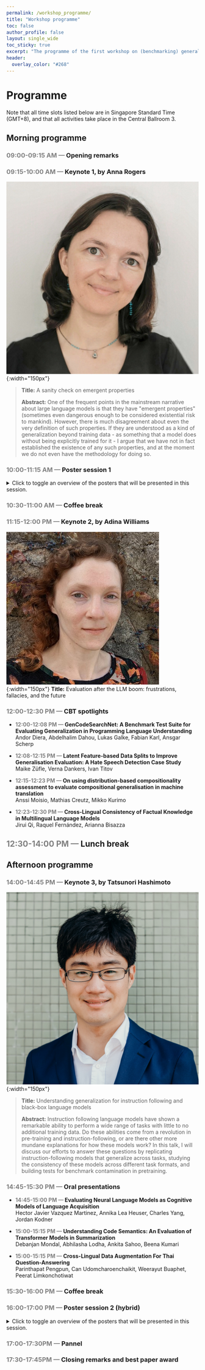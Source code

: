 ```yaml
---
permalink: /workshop_programme/
title: "Workshop programme"
toc: false
author_profile: false
layout: single_wide
toc_sticky: true
excerpt: "The programme of the first workshop on (benchmarking) generalisation in NLP"
header:
  overlay_color: "#268"
---
```


# Programme

Note that all time slots listed below are in Singapore Standard Time (GMT+8), and that all activities take place in the Central Ballroom 3.

## Morning programme

### <span style="color:grey">09:00-09:15 AM —</span> Opening remarks
### <span style="color:grey">09:15-10:00 AM —</span> Keynote 1, by Anna Rogers
![Anna Rogers Speaker](/img/speakers/anna.jpg){:width="150px"}

> <b>Title:</b> A sanity check on emergent properties
> 
> <b>Abstract:</b> One of the frequent points in the mainstream narrative about large language models is that they have "emergent properties" (sometimes even dangerous enough to be considered existential risk to mankind). However, there is much disagreement about even the very definition of such properties. If they are understood as a kind of generalization beyond training data - as something that a model does without being explicitly trained for it - I argue that we have not in fact established the existence of any such properties, and at the moment we do not even have the methodology for doing so.


### <span style="color:grey">10:00-11:15 AM —</span> Poster session 1

<details>
<summary>Click to toggle an overview of the posters that will be presented in this session.</summary>
<ul>
  <li>
      <span style="color:#ffffff; background-color: #ab438a; border-radius:4px; padding:3px">GenBench</span> <b>Temporal Generalizability in Multimodal Misinformation Detection</b> <br>
      Nataliya Stepanova and Björn Ross
  </li>
  <li>
      <span style="color:#ffffff; background-color: #ab438a; border-radius:4px; padding:3px">GenBench</span> <b>Robust Generalization Strategies for Morpheme Glossing in an Endangered Language Documentation Context</b> <br>
      Michael Ginn and Alexis Palmer
  </li>
  <li>
      <span style="color:#ffffff; background-color: #ab438a; border-radius:4px; padding:3px">GenBench</span> <b>Syntax-Guided Transformers: Elevating Compositional Generalization and Grounding in Multimodal Environments</b> <br>
      Danial Kamali and Parisa Kordjamshidi
  </li>
  <li>
      <span style="color:#ffffff; background-color: #ab438a; border-radius:4px; padding:3px">GenBench</span> <b>Inductive Bias Is in the Eye of the Beholder</b> <br>
      Michael Wilson and Robert Frank
  </li>
  <li>
      <span style="color:#ffffff; background-color: #74849c; border-radius:4px; padding:3px">GenBench CBT</span> <b>On using distribution-based compositionality assessment to evaluate compositional generalisation in machine translation</b> <br>
      Anssi Moisio, Mathias Creutz, and Mikko Kurimo
  </li>
  <li>
      <span style="color:#ffffff; background-color: #0ccfbb; border-radius:4px; padding:3px">GenBench Non-archival</span> <b>The ICL consistency test</b> <br>
      Lucas Weber, Elia Bruni, and Dieuwke Hupkes
  </li>
  <li>
      <span style="color:#ffffff; background-color: #0ccfbb; border-radius:4px; padding:3px">GenBench Non-archival</span> <b>Generalizability and Robustness of Large Language Models Detecting Alzheimer’s Disease from Speech</b> <br>
      Jekaterina Novikova
  </li>
  <li>
      <span style="color:#ffffff; background-color: #ab438a; border-radius:4px; padding:3px">GenBench</span>  <b>Cross-Lingual Consistency of Factual Knowledge in Multilingual Language Models</b> <br>
      Jirui Qi, Raquel Fernández, and Arianna Bisazza
  </li>
  <li>
      <span style="color:#ffffff; background-color: #0ccfbb; border-radius:4px; padding:3px">GenBench Non-archival</span> <b>The Validity of Evaluation Results: Assessing Concurrence Across Compositionality Benchmarks</b> <br>
      Kaiser Sun, Adina Williams, and Dieuwke Hupkes
  </li>
  <li>
      <span style="color:#ffffff; background-color: #ab438a; border-radius:4px; padding:3px">GenBench</span> <b>Walking a Tightrope -- Evaluating Large Language Models in High-Risk Domains</b> <br>
      Chia-Chien Hung, Wiem Ben Rim, Lindsay Frost, Lars Bruckner, and Carolin Lawrence
  </li>
  <li>
      <span style="color:#ffffff; background-color: #021d6e; border-radius:4px; padding:3px">Other</span> <b>Subword Segmental Machine Translation: Unifying Segmentation and Target Sentence Generation</b> <br>
      Francois Meyer and Jan Buys
  </li>
  <li>
      <span style="color:#ffffff; background-color: #0b7ef6; border-radius:4px; padding:3px">Findings</span> <b>The language of prompting: What linguistic properties make a prompt successful?</b> <br>
      Alina Leidinger, Robert Van Rooij, and Ekaterina Shutova
  </li>
  <li>
      <span style="color:#ffffff; background-color: #0b7ef6; border-radius:4px; padding:3px">Findings</span> <b>IRFL: Image Recognition of Figurative Language</b> <br>
     Ron Yosef, Yonatan Bitton, and Dafna Shahaf
  </li>
  <li>
      <span style="color:#ffffff; background-color: #0b7ef6; border-radius:4px; padding:3px">Findings</span> <b>Three Questions Concerning the Use of Large Language Models to Facilitate Mathematics Learning</b> <br>
      An-Zi Yen and Wei-Ling Hsu
  </li>
  <li>
      <span style="color:#ffffff; background-color: #0b7ef6; border-radius:4px; padding:3px">Findings</span> <b>mReFinED: An Efficient End-to-End Multilingual Entity Linking System</b> <br>
      Peerat Limkonchotiwat, Weiwei Cheng, Christos Christodoulopoulos, Amir Saffari, and Jens Lehmann
  </li>
  <li>
      <span style="color:#ffffff; background-color: #0b7ef6; border-radius:4px; padding:3px">Findings</span> Noisy Self-Training with Synthetic Queries for Dense Retrieval</b> <br>
      Fan Jiang, Tom Drummond, and Trevor Cohn
  </li>
  <li>
      <span style="color:#ffffff; background-color: #0b7ef6; border-radius:4px; padding:3px">Findings</span> <b>Viewing Knowledge Transfer in Multilingual Machine Translation Through a Representational Lens</b> <br>
      David Stap, Vlad Niculae, and Christof Monz
  </li>
  <li>
      <span style="color:#ffffff; background-color: #0b7ef6; border-radius:4px; padding:3px">Findings</span> <b>FinePrompt: Unveiling the Role of Finetuned Inductive Bias on Compositional Reasoning in GPT-4</b> <br>
     Jeonghwan Kim, Giwon Hong, Sung-Hyon Myaeng, and Joyce Jiyoung Whang
  </li>
  <li>
      <span style="color:#ffffff; background-color: #0b7ef6; border-radius:4px; padding:3px">Findings</span> <b>Quantifying the Dialect Gap in Large Language Models and its Causes Across Languages</b> <br>
      Anjali Kantharuban, Ivan Vulić, and Anna Korhonen
  </li>
  <li>
      <span style="color:#ffffff; background-color: #0b7ef6; border-radius:4px; padding:3px">Findings</span> <b>How Predictable Are Large Language Model Capabilities? A Case Study on BIG-bench</b> <br>
      Qinyuan Ye, Harvey Yiyun Fu, Xiang Ren, and Robin Jia
  </li>
  <li>
      <span style="color:#ffffff; background-color: #0b7ef6; border-radius:4px; padding:3px">Findings</span> <b>Harnessing Dataset Cartography for Improved Compositional Generalization in Transformers</b> <br>
      Osman Batur İnce, Tanin Zeraati, Semih Yagcioglu, Yadollah Yaghoobzadeh, Erkut Erdem, and Aykut Erdem
  </li>
  <li>
      <span style="color:#ffffff; background-color: #0b7ef6; border-radius:4px; padding:3px">Findings</span> <b>Are Structural Concepts Universal in Transformer Language Models? Towards Interpretable Cross-Lingual Generalization</b> <br>
      Ningyu Xu, Qi Zhang, Jingting Ye, Menghan Zhang, and Xuanjing Huang
  </li>
  <li>
      <span style="color:#ffffff; background-color: #0b7ef6; border-radius:4px; padding:3px">Findings</span> <b>Test-Time Self-Adaptive Small Language Models for Question Answering</b> <br>
     Soyeong Jeong, Jinheon Baek, Sukmin Cho, Sung Ju Hwang, and Jong C. Park
  </li>

  
  
</ul>
</details> 


### <span style="color:grey">10:30-11:00 AM —</span> Coffee break
### <span style="color:grey">11:15-12:00 PM —</span> Keynote 2, by Adina Williams
![Adina Williams Speaker](/img/speakers/adina.jpg){:width="150px"}
<b>Title:</b> Evaluation after the LLM boom: frustrations, fallacies, and the future

### <span style="color:grey">12:00-12:30 PM —</span> CBT spotlights
- <b><span style="color:grey">12:00-12:08 PM — </span> GenCodeSearchNet: A Benchmark Test Suite for Evaluating Generalization in Programming Language Understanding </b> <br>
Andor Diera, Abdelhalim Dahou, Lukas Galke, Fabian Karl, Ansgar Scherp

- <b><span style="color:grey">12:08-12:15 PM — </span> Latent Feature-based Data Splits to Improve Generalisation Evaluation: A Hate Speech Detection Case Study</b> <br>
Maike Züfle, Verna Dankers, Ivan Titov

- <b><span style="color:grey">12:15-12:23 PM — </span> On using distribution-based compositionality assessment to evaluate compositional generalisation in machine translation</b> <br>
Anssi Moisio, Mathias Creutz, Mikko Kurimo

- <b><span style="color:grey">12:23-12:30 PM — </span> Cross-Lingual Consistency of Factual Knowledge in Multilingual Language Models</b> <br>
Jirui Qi, Raquel Fernández, Arianna Bisazza

## <span style="color:grey"> 12:30-14:00 PM —</span> Lunch break

## Afternoon programme
### <span style="color:grey">14:00-14:45 PM —</span> Keynote 3, by Tatsunori Hashimoto
![Tatsunori Hashimoto Speaker](/img/speakers/thashim.jpg){:width="150px"}
> <b>Title:</b> Understanding generalization for instruction following and black-box language models
> 
> <b>Abstract:</b> Instruction following language models have shown a remarkable ability to perform a wide range of tasks with little to no additional training data. Do these abilities come from a revolution in pre-training and instruction-following, or are there other more mundane explanations for how these models work? In this talk, I will discuss our efforts to answer these questions by replicating instruction-following models that generalize across tasks, studying the consistency of these models across different task formats, and building tests for benchmark contamination in pretraining.

### <span style="color:grey">14:45-15:30 PM —</span> Oral presentations

- <b><span style="color:grey">14:45-15:00 PM — </span> Evaluating Neural Language Models as Cognitive Models of Language Acquisition</b><br>
Hector Javier Vazquez Martinez, Annika Lea Heuser, Charles Yang, Jordan Kodner

- <b><span style="color:grey">15:00-15:15 PM — </span> Understanding Code Semantics: An Evaluation of Transformer Models in Summarization</b><br>
Debanjan Mondal, Abhilasha Lodha, Ankita Sahoo, Beena Kumari

- <b><span style="color:grey">15:00-15:15 PM — </span> Cross-Lingual Data Augmentation For Thai Question-Answering</b><br>
Parinthapat Pengpun, Can Udomcharoenchaikit, Weerayut Buaphet, Peerat Limkonchotiwat


### <span style="color:grey">15:30-16:00 PM —</span> Coffee break
### <span style="color:grey">16:00-17:00 PM —</span> Poster session 2 (hybrid)
<details>
<summary>Click to toggle an overview of the posters that will be presented in this session.</summary>
<ul>
  <li> <span style="color:#ffffff; background-color: #ab438a; border-radius:4px; padding:3px">GenBench</span> <b>90% F1 Score in Relation Triple Extraction: Is it Real? </b><br> Pratik Saini, Samiran Pal, Tapas Nayak, Indrajit Bhattacharya</li>
  <li> <span style="color:#ffffff; background-color: #74849c; border-radius:4px; padding:3px">GenBench CBT</span> <b>mSCAN: A Dataset for Multilingual Compositional Generalisation Evaluation </b><br> Amélie Reymond, Shane Steinert-Threlkeld</li>
  <li> <span style="color:#ffffff; background-color: #74849c; border-radius:4px; padding:3px">GenBench CBT</span> <b>GQG: Generalized Quantifier Generalization - A Dataset for Evaluating Quantifier Semantics Understanding in Language Models </b><br> Leroy Zhifei Wang, Shane Steinert-Threlkeld</li>
  <li> <span style="color:#ffffff; background-color: #0ccfbb; border-radius:4px; padding:3px">GenBench Non-archival</span> <b>Fighting Bias with Bias: Promoting Model Robustness by Amplifying Dataset Biases </b><br> Yuval Reif, Roy Schwartz</li>
  <li> <span style="color:#ffffff; background-color: #74849c; border-radius:4px; padding:3px">GenBench CBT</span> <b>GenCodeSearchNet: A Benchmark Test Suite for Evaluating Generalization in Programming Language Understanding </b><br> Andor Diera, Abdelhalim Dahou, Lukas Galke, Fabian Karl, Ansgar Scherp</li>
  <li> <span style="color:#ffffff; background-color: #74849c; border-radius:4px; padding:3px">GenBench CBT</span> <b>Latent Feature-based Data Splits to Improve Generalisation Evaluation: A Hate Speech Detection Case Study </b><br> Maike Züfle, Verna Dankers, Ivan Titov</li>
  <li> <span style="color:#ffffff; background-color: #74849c; border-radius:4px; padding:3px">GenBench CBT</span> <b>Blackbird Language Matrices Tasks for Generalization </b><br> Paola Merlo, Chunyang Jiang, Giuseppe Samo, Vivi Nastase</li>
  <li> <span style="color:#ffffff; background-color: #ab438a; border-radius:4px; padding:3px">GenBench</span> <b>In-Context Learning for Text Classification with Many Labels </b><br> Aristides Milios, Siva Reddy, Dzmitry Bahdanau</li>
  <li> <span style="color:#ffffff; background-color: #0ccfbb; border-radius:4px; padding:3px">GenBench Non-archival</span> <b>Shifted PAUQ: Distribution shift in text-to-SQL </b><br> Oleg Somov, Elena Tutubalina</li>
  <li> <span style="color:#ffffff; background-color: #0b7ef6; border-radius:4px; padding:3px">Findings</span> <b>USB: A Unified Summarization Benchmark Across Tasks and Domains </b><br> Kundan Krishna, Prakhar Gupta, Sanjana Ramprasad, Byron C Wallace, Jeffrey P. Bigham, Zachary Chase Lipton</li>
  <li> <span style="color:#ffffff; background-color: #0b7ef6; border-radius:4px; padding:3px">Findings</span> <b>Effects of Human Adversarial and Affable Samples on BERT Generalizability </b><br> Aparna Elangovan, Jiayuan He, Yuan Li, Karin Verspoor</li>
  <li> <span style="color:#ffffff; background-color: #0b7ef6; border-radius:4px; padding:3px">Findings</span> <b>Generalizing Few-Shot Named Entity Recognizers to Unseen Domains with Type-Related Features </b><br> Zihan Wang, Ziqi Zhao, Zhumin Chen, Pengjie Ren, Maarten de Rijke, Zhaochun Ren</li>
  <li> <span style="color:#ffffff; background-color: #0b7ef6; border-radius:4px; padding:3px">Findings</span> <b>Compositional Generalization for Data-to-Text Generation </b><br> Xinnuo Xu, Ivan Titov, Mirella Lapata</li>
  <li> <span style="color:#ffffff; background-color: #0b7ef6; border-radius:4px; padding:3px">Findings</span> <b>Self-supervised Meta-Prompt Learning with Meta-Gradient Regularization for Few-shot Generalization </b><br> Kaihang Pan, Juncheng Li, Hongye Song, Jun Lin, Xiaozhong Liu, Siliang Tang</li>
  <li> <span style="color:#ffffff; background-color: #0b7ef6; border-radius:4px; padding:3px">Findings</span> <b>ChatGPT Beyond English: Towards a Comprehensive Evaluation of Large Language Models in Multilingual Learning </b><br> Viet Dac Lai, Nghia Trung Ngo, Amir Pouran Ben Veyseh, Hieu Man, Franck Dernoncourt, Trung Bui, Thien Huu Nguyen</li>
  <li> <span style="color:#ffffff; background-color: #0b7ef6; border-radius:4px; padding:3px">Findings</span> <b>XTREME-UP: A User-Centric Scarce-Data Benchmark for Under-Represented Languages </b><br> Sebastian Ruder, Jonathan H. Clark, Alexander Gutkin, Mihir Kale, Min Ma, Massimo Nicosia, Shruti Rijhwani, Parker Riley et al.</li>
  <li> <span style="color:#ffffff; background-color: #0b7ef6; border-radius:4px; padding:3px">Findings</span> <b>Orca: A Few-shot Benchmark for Chinese Conversational Machine Reading Comprehension </b><br> Nuo Chen, Hongguang Li, Junqing He, Yinan Bao, Xinshi Lin, Qi Yang, Jianfeng Liu, Ruyi Gan et al.</li>
  <li> <span style="color:#ffffff; background-color: #0b7ef6; border-radius:4px; padding:3px">Findings</span> <b>KG-GPT: A General Framework for Reasoning on Knowledge Graphs Using Large Language Models </b><br> Jiho Kim, Yeonsu Kwon,  Yohan Jo, Edward Choi</li>
  <li> <span style="color:#ffffff; background-color: #0b7ef6; border-radius:4px; padding:3px">Findings</span> <b>PAXQA: Generating Cross-lingual Question Answering Examples at Training Scale </b><br> Bryan Li, Chris Callison-Burch</li>
  <li> <span style="color:#ffffff; background-color: #0b7ef6; border-radius:4px; padding:3px">Findings</span> <b>Towards General Error Diagnosis via Behavioral Testing in Machine Translation </b><br> Junjie Wu, Lemao Liu, Dit-Yan Yeung</li>
  <li> <span style="color:#ffffff; background-color: #0b7ef6; border-radius:4px; padding:3px">Findings</span> <b>Boot and Switch: Alternating Distillation for Zero-Shot Dense Retrieval </b><br> Fan Jiang, Qiongkai Xu, Tom Drummond, Trevor Cohn</li>
  <li> <span style="color:#ffffff; background-color: #0b7ef6; border-radius:4px; padding:3px">Findings</span> <b>Estimating Large Language Model Capabilities without Labeled Test Data</b> <br>
     Harvey Yiyun Fu, Qinyuan Ye, Albert Xu, Xiang Ren, and Robin Jia</li>
  <li><span style="color:#ffffff; background-color: #0b7ef6; border-radius:4px; padding:3px">Findings</span> <b>The Less the Merrier? Investigating Language Representation in Multilingual Models</b> <br>
     Hellina Hailu Nigatu, Atnafu Lambebo Tonja, and Jugal Kalita</li>
  <li><span style="color:#ffffff; background-color: #0b7ef6; border-radius:4px; padding:3px">Findings</span> <b>Test-time Augmentation for Factual Probing</b> <br>
     Go Kamoda, Benjamin Heinzerling, Keisuke Sakaguchi, and Kentaro Inui</li>
</ul>
</details>


### <span style="color:grey">17:00-17:30PM —</span> Pannel
### <span style="color:grey">17:30-17:45PM —</span> Closing remarks and best paper award

